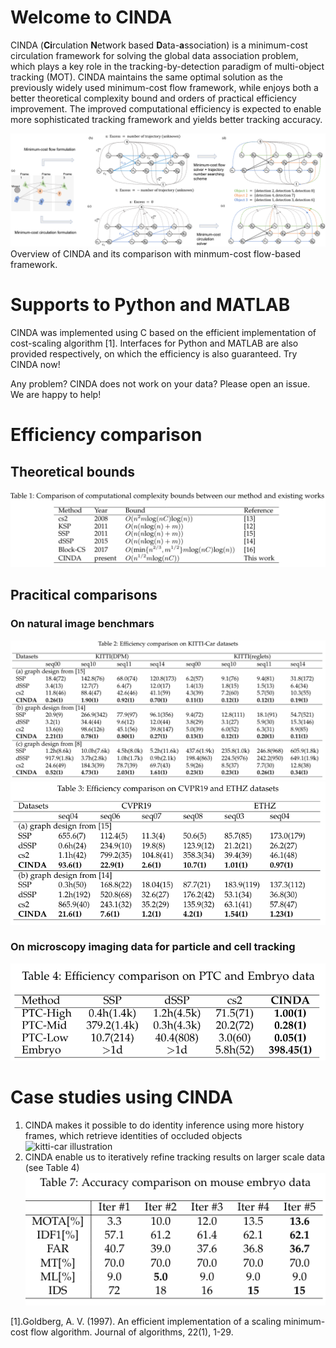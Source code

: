 # Welcome to CINDA
CINDA (**Ci**rculation **N**etwork based **D**ata-**a**ssociation) is a minimum-cost circulation framework for solving the global data association problem, which plays a key role in the tracking-by-detection paradigm of multi-object tracking (MOT). CINDA maintains the same optimal solution as the previously widely used minimum-cost flow framework, while enjoys both a better theoretical complexity bound and orders of practical efficiency improvement. The improved computational efficiency is expected to enable more sophisticated tracking framework and yields better tracking accuracy.

![Overview of CINDA](img/fig1_mot_min_cost_v3.png)
Overview of CINDA and its comparison with minmum-cost flow-based framework.
# Supports to Python and MATLAB
CINDA was implemented using C based on the efficient implementation of cost-scaling algorithm [1]. Interfaces for Python and MATLAB are also provided respectively, on which the efficiency is also guaranteed. Try CINDA now!

Any problem? CINDA does not work on your data? Please open an issue. We are happy to help!

# Efficiency comparison
## Theoretical bounds
![Theoretical bound of CINDA](img/theoretical_bound.png)
## Pracitical comparisons
### On natural image benchmars
![kitti-car dataset](img/kitti_car.png)
![CVPR19 ETHZ dataset](img/cvpr_ethz.png)
### On microscopy imaging data for particle and cell tracking
![Particle and cell tracking](img/PTC_Embryo.png)

# Case studies using CINDA
1. CINDA makes it possible to do identity inference using more history frames, which retrieve identities of occluded objects
![kitti-car illustration](img/KITTI_track_res.png)
2. CINDA enable us to iteratively refine tracking results on larger scale data (see Table 4)
![Embryo_res](img/Embryo_res.png)

[1].Goldberg, A. V. (1997). An efficient implementation of a scaling minimum-cost flow algorithm. Journal of algorithms, 22(1), 1-29.
